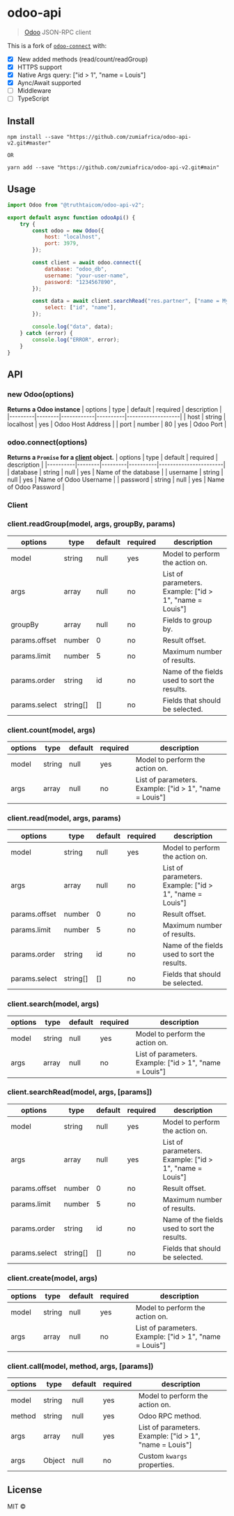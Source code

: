 # odoo-api

> [Odoo](https://www.odoo.com) JSON-RPC client

This is a fork of [`odoo-connect`](https://github.com/pridiktiv/odoo-connect) with:

- [x] New added methods (read/count/readGroup)
- [x] HTTPS support
- [x] Native Args query: ["id > 1", "name = Louis"]
- [x] Aync/Await supported
- [ ] Middleware
- [ ] TypeScript

## Install

```
npm install --save "https://github.com/zumiafrica/odoo-api-v2.git#master"

OR

yarn add --save "https://github.com/zumiafrica/odoo-api-v2.git#main"
```

## Usage

```js
import Odoo from "@truthtaicom/odoo-api-v2";

export default async function odooApi() {
	try {
		const odoo = new Odoo({
			host: "localhost",
			port: 3979,
		});

		const client = await odoo.connect({
			database: "odoo_db",
			username: "your-user-name",
			password: "1234567890",
		});

		const data = await client.searchRead("res.partner", ["name = My Company"], {
			select: ["id", "name"],
		});

		console.log("data", data);
	} catch (error) {
		console.log("ERROR", error);
	}
}
```

## API

### new Odoo(options)

**Returns a Odoo instance**
| options | type | default | required | description |
|---------|--------|------------|----------|-------------------|
| host | string | localhost | yes | Odoo Host Address |
| port | number | 80 | yes | Odoo Port |

### odoo.connect(options)

**Returns a `Promise` for a [client](#client) object.**
| options | type | default | required | description |
|----------|--------|---------|----------|-----------------------|
| database | string | null | yes | Name of the database |
| username | string | null | yes | Name of Odoo Username |
| password | string | null | yes | Name of Odoo Password |

### Client

### client.readGroup(model, args, groupBy, params)

| options       | type     | default | required | description                                             |
| ------------- | -------- | ------- | -------- | ------------------------------------------------------- |
| model         | string   | null    | yes      | Model to perform the action on.                         |
| args          | array    | null    | no       | List of parameters. Example: ["id > 1", "name = Louis"] |
| groupBy       | array    | null    | no       | Fields to group by.                                     |
| params.offset | number   | 0       | no       | Result offset.                                          |
| params.limit  | number   | 5       | no       | Maximum number of results.                              |
| params.order  | string   | id      | no       | Name of the fields used to sort the results.            |
| params.select | string[] | []      | no       | Fields that should be selected.                         |

### client.count(model, args)

| options | type   | default | required | description                                             |
| ------- | ------ | ------- | -------- | ------------------------------------------------------- |
| model   | string | null    | yes      | Model to perform the action on.                         |
| args    | array  | null    | no       | List of parameters. Example: ["id > 1", "name = Louis"] |

### client.read(model, args, params)

| options       | type     | default | required | description                                             |
| ------------- | -------- | ------- | -------- | ------------------------------------------------------- |
| model         | string   | null    | yes      | Model to perform the action on.                         |
| args          | array    | null    | no       | List of parameters. Example: ["id > 1", "name = Louis"] |
| params.offset | number   | 0       | no       | Result offset.                                          |
| params.limit  | number   | 5       | no       | Maximum number of results.                              |
| params.order  | string   | id      | no       | Name of the fields used to sort the results.            |
| params.select | string[] | []      | no       | Fields that should be selected.                         |

### client.search(model, args)

| options | type   | default | required | description                                             |
| ------- | ------ | ------- | -------- | ------------------------------------------------------- |
| model   | string | null    | yes      | Model to perform the action on.                         |
| args    | array  | null    | no       | List of parameters. Example: ["id > 1", "name = Louis"] |

### client.searchRead(model, args, [params])

| options       | type     | default | required | description                                             |
| ------------- | -------- | ------- | -------- | ------------------------------------------------------- |
| model         | string   | null    | yes      | Model to perform the action on.                         |
| args          | array    | null    | yes      | List of parameters. Example: ["id > 1", "name = Louis"] |
| params.offset | number   | 0       | no       | Result offset.                                          |
| params.limit  | number   | 5       | no       | Maximum number of results.                              |
| params.order  | string   | id      | no       | Name of the fields used to sort the results.            |
| params.select | string[] | []      | no       | Fields that should be selected.                         |

### client.create(model, args)

| options | type   | default | required | description                                             |
| ------- | ------ | ------- | -------- | ------------------------------------------------------- |
| model   | string | null    | yes      | Model to perform the action on.                         |
| args    | array  | null    | no       | List of parameters. Example: ["id > 1", "name = Louis"] |

### client.call(model, method, args, [params])

| options | type   | default | required | description                                             |
| ------- | ------ | ------- | -------- | ------------------------------------------------------- |
| model   | string | null    | yes      | Model to perform the action on.                         |
| method  | string | null    | yes      | Odoo RPC method.                                        |
| args    | array  | null    | yes      | List of parameters. Example: ["id > 1", "name = Louis"] |
| args    | Object | null    | no       | Custom `kwargs` properties.                             |

## License

MIT ©
